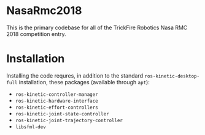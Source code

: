 # NasaRmc2018
This is the primary codebase for all of the TrickFire Robotics Nasa RMC 2018 competition entry.

# Installation
Installing the code requres, in addition to the standard `ros-kinetic-desktop-full` installation, these packages (available through `apt`):
 * `ros-kinetic-controller-manager`
 * `ros-kinetic-hardware-interface`
 * `ros-kinetic-effort-controllers`
 * `ros-kinetic-joint-state-controller`
 * `ros-kinetic-joint-trajectory-controller`
 * `libsfml-dev`
